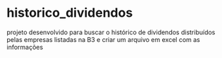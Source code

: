 # historico_dividendos
projeto desenvolvido para buscar o histórico de dividendos distribuídos pelas empresas listadas na B3 e criar um arquivo em excel com as informações
